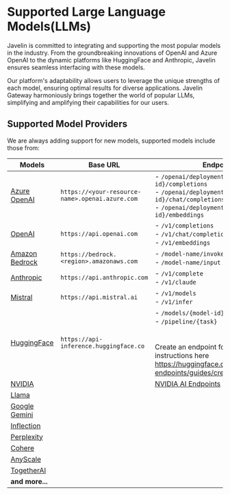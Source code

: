 # Supported Large Language Models(LLMs)

Javelin is committed to integrating and supporting the most popular models in the industry. From the groundbreaking innovations of OpenAI and Azure OpenAI to the dynamic platforms like HuggingFace and Anthropic, Javelin ensures seamless interfacing with these models. 

Our platform's adaptability allows users to leverage the unique strengths of each model, ensuring optimal results for diverse applications. Javelin Gateway harmoniously brings together the world of popular LLMs, simplifying and amplifying their capabilities for our users.

## Supported Model Providers  
We are always adding support for new models, supported models include those from:  

| Models             | Base URL                                 | Endpoints                            | Auth                    |
|--------------------|------------------------------------------|--------------------------------------|-------------------------|
| [Azure OpenAI](https://learn.microsoft.com/en-us/azure/ai-services/openai/concepts/models)  | `https://<your-resource-name>.openai.azure.com` | - `/openai/deployments/{deployment-id}/completions`<br/>- `/openai/deployments/{deployment-id}/chat/completions`<br/>- `/openai/deployments/{deployment-id}/embeddings` |    https://portal.azure.com/                     |
| [OpenAI](https://platform.openai.com/docs/models)             | `https://api.openai.com`                         | - `/v1/completions`<br/>- `/v1/chat/completions`<br/>- `/v1/embeddings`<br/> |       https://platform.openai.com/api-keys                  |
| [Amazon Bedrock](https://aws.amazon.com/bedrock)              | `https://bedrock.<region>.amazonaws.com`            | - `/model-name/invoke`<br/>- `/model-name/input` |                         |
| [Anthropic](https://docs.anthropic.com/claude/docs/models-overview)   | `https://api.anthropic.com`                         | - `/v1/complete`<br/>- `/v1/claude` |     https://console.anthropic.com/settings/keys                    |
| [Mistral](https://docs.mistral.ai/guides/model-selection/)    | `https://api.mistral.ai`                            | - `/v1/models`<br/>- `/v1/infer` |            https://console.mistral.ai/api-keys/             |
| [HuggingFace](https://huggingface.co/models)                  | `https://api-inference.huggingface.co`              | - `/models/{model-id}`<br/>- `/pipeline/{task}`<br/><br/><br/> Create an endpoint following the instructions here https://huggingface.co/docs/inference-endpoints/guides/create_endpoint |                         |
| [NVIDIA](https://build.nvidia.com/explore/discover) | | [NVIDIA AI Endpoints](https://docs.nvidia.com/nemo/guardrails/user_guides/llm/nvidia_ai_endpoints/index.html)  |  |
| [Llama](https://llama.meta.com/) |                                |                             |                     | 
| [Google Gemini](https://ai.google.dev/models) |                                |                             |                     | 
| [Inflection](https://inflection.ai/inflection-2-5) |                                |                             |                     | 
| [Perplexity](https://docs.perplexity.ai/docs/model-cards) |                                |                             |                     | 
| [Cohere](https://cohere.com/) |                                |                             |                     | 
| [AnyScale](https://www.anyscale.com/endpoints) |                                |                             |                     | 
| [TogetherAI](https://www.together.ai/) |                                |                             |                     | 
| **and more...**             |                                |                             |                     | 


